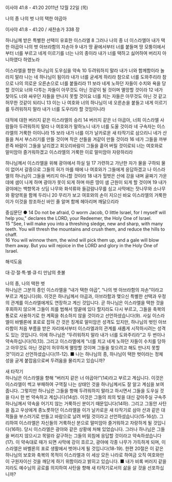 이사야 41:8 - 41:20 
2011년 12월 22일 (목)

나의 종 나의 벗 나의 택한 야곱아



이사야 41:8 - 41:20 / 새찬송가 338 장


하나님께 받은 특별한 선택이 유효한 이스라엘
8 그러나 나의 종 너 이스라엘아 내가 택한 야곱아 나의 벗 아브라함의 자손아 9 내가 땅 끝에서부터 너를 붙들며 땅 모퉁이에서부터 너를 부르고 네게 이르기를 너는 나의 종이라 내가 너를 택하고 싫어하여 버리지 아니하였다 하였노라

이스라엘을 향한 하나님의 도우심을 약속
10 두려워하지 말라 내가 너와 함께함이라 놀라지 말라 나는 네 하나님이 됨이라 내가 너를 굳세게 하리라 참으로 너를 도와주리라 참으로 나의 의로운 오른손으로 너를 붙들리라 11 보라 네게 노하던 자들이 수치와 욕을 당할 것이요 너와 다투는 자들이 아무것도 아닌 것같이 될 것이며 멸망할 것이라 12 네가 찾아도 너와 싸우던 자들을 만나지 못할 것이요 너를 치는 자들은 아무것도 아닌 것 같고 허무한 것같이 되리니 13 이는 나 여호와 너의 하나님이 네 오른손을 붙들고 네게 이르기를 두려워하지 말라 내가 너를 도우리라 할 것임이니라

대적에 대한 버러지 같은 이스라엘의 승리
14 버러지 같은 너 야곱아, 너희 이스라엘 사람들아 두려워하지 말라 나 여호와가 말하노니 내가 너를 도울 것이라 네 구속자는 이스라엘의 거룩한 이이니라 15 보라 내가 너를 이가 날카로운 새 타작기로 삼으리니 네가 산들을 쳐서 부스러기를 만들 것이며 작은 산들을 겨같이 만들 것이라 16 네가 그들을 까부른즉 바람이 그들을 날리겠고 회오리바람이 그들을 흩어 버릴 것이로되 너는 여호와로 말미암아 즐거워하겠고 이스라엘의 거룩한 이로 말미암아 자랑하리라

하나님께서 이스라엘을 위해 광야에서 하실 일
17 가련하고 가난한 자가 물을 구하되 물이 없어서 갈증으로 그들의 혀가 마를 때에 나 여호와가 그들에게 응답하겠고 나 이스라엘의 하나님이 그들을 버리지 아니할 것이라 18 내가 헐벗은 산에 강을 내며 골짜기 가운데에 샘이 나게 하며 광야가 못이 되게 하며 마른 땅이 샘 근원이 되게 할 것이며 19 내가 광야에는 백향목과 싯딤 나무와 화석류와 들감람나무를 심고 사막에는 잣나무와 소나무와 황양목을 함께 두리니 20 무리가 보고 여호와의 손이 지으신 바요 이스라엘의 거룩한 이가 이것을 창조하신 바인 줄 알며 함께 헤아리며 깨달으리라

중심문단 ● 14 Do not be afraid, O worm Jacob, O little Israel, for I myself will help you," declares the LORD, your Redeemer, the Holy One of Israel.   
15 "See, I will make you into a threshing sledge, new and sharp, with many teeth. You will thresh the mountains and crush them, and reduce the hills to chaff.   
16 You will winnow them, the wind will pick them up, and a gale will blow them away. But you will rejoice in the LORD and glory in the Holy One of Israel.

해석도움





대·강·절·특·별·큐·티 만남의 촛불

나의 종, 나의 택한 벗  
하나님은 그분의 종인 이스라엘을 “내가 택한 야곱”, “나의 벗 아브라함의 자손”이라고 부르고 계십니다(8). 이것은 하나님께서 야곱과, 아브라함과 맺으신 특별한 선택과 우정의 관계를 이스라엘에게도 연장하고 계신 것입니다. 곧 하나님은 이스라엘을 택한 것을 후회하지 않으며 그들이 죄를 범해서 땅끝에 있다 할지라도 다시 부르고, 그들을 축복의 통로로 사용하기로 한 계획을 취소하지 않을 것이라고 선언하셨습니다(9). 사실 이스라엘이 바벨론에 포로로 잡혀 간 것은 징계로 말미암은 성격도 있지만, 하나님의 벗인 아브라함이 처음 부름을 받은 자리에서부터 이스라엘과의 관계를 새롭게 시작하시려는 성격도 있는 것입니다. 이에 하나님은 “두려워하지 말라 내가 너를 도와주리라”고 두 번이나 약속하십니다(10,13). 그리고 이스라엘에게 “너를 치고 네게 노하던 자들이 수치를 당하고 아무것도 아닌 것같이 허무하게 멸망할 것이며 그들을 찾으려고 해도 만나지 못할 것”이라고 선언하셨습니다(11-12).
■ 나는 하나님의 종, 하나님이 택한 벗이라는 정체성을 굳게 붙잡음으로써 두려움을 물리치고 있습니까?

새 타작기  
하나님은 이스라엘을 향해 “버러지 같은 너 야곱아!”(14)라고 부르고 계십니다. 이것은 이스라엘이 썩고 부패하여 구역질 나는 상태인 것을 하나님께서도 잘 알고 계심을 보여줍니다. 그렇지만 하나님은 그들을 향해 두려워하지 말라고 하시면서 그들을 도우실 것을 다시 한 번 약속하고 계십니다(14상). 이것은 그들의 죄의 빚을 대신 갚아주실 구속주 하나님께서 약속을 어기지 않는 거룩하신 분이기 때문입니다(14하). 그리고 그동안 사탄을 돕고 우상에게 종노릇하던 이스라엘을 이가 날카로운 새 타작기로 삼아 산과 같은 대적들을 부스러기로 만들고 바람으로 날려 버릴 것이라고 선언하셨습니다(15-16상). 그리하여 이스라엘은 자신들의 거룩하신 분으로 말미암아 즐거워하고 자랑하게 될 것입니다(16하). 당시 이스라엘은 광야와 같은 상황에 처해 있었습니다. 그러나 하나님은 그들을 버리지 않으시고 목말라 갈구하는 그들의 외침에 응답할 것이라고 약속하셨습니다(17). 이 약속대로 때가 되면 사막에 강이 흐르고, 광야에 각종 나무가 가득하게 되며, 이스라엘은 바벨론의 포로 생활에서 벗어나게 될 것입니다(18-19). 한편 20절은 이 같은 하나님의 보호와 축복의 목적이 이스라엘과 이 세상 모든 나라로 하여금 오직 여호와만이 구원자이신 것을 깨닫게 하기 위함이라고 밝히고 있습니다.
■ 내가 비록 버러지 같을지라도 예수님의 공로를 의지하여 사탄을 향해 새 타작기로서의 삶을 살 것을 선포하십니까?